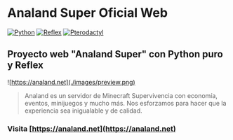 # Analand Super Oficial Web

[![Python](https://img.shields.io/badge/Python-3.11+-yellow?style=for-the-badge&logo=python&logoColor=white&labelColor=101010)](https://python.org)
[![Reflex](https://img.shields.io/badge/Reflex-0.4.9-5646ED?style=for-the-badge&logo=reflex&logoColor=white&labelColor=101010)](https://reflex.dev)
[![Pterodactyl](https://img.shields.io/badge/Pterodactyl-logic&static-blue?style=for-the-badge&logo=pterodactyl&logoColor=white&labelColor=101010)](https://pterodactyl.io/)


## Proyecto web "Analand Super" con Python puro y Reflex

![https://analand.net](./images/preview.png)

> Analand es un servidor de Minecraft Supervivencia con economía, eventos, minijuegos y mucho más. Nos esforzamos para hacer que la experiencia sea inigualable y de calidad.

### Visita [https://analand.net](https://analand.net)